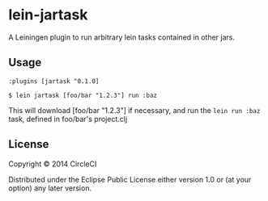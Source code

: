 # lein-jartask

A Leiningen plugin to run arbitrary lein tasks contained in other jars.

## Usage

`:plugins [jartask "0.1.0]`

    $ lein jartask [foo/bar "1.2.3"] run :baz

This will download [foo/bar "1.2.3"] if necessary, and run the `lein run :baz` task, defined in foo/bar's project.clj

## License

Copyright © 2014 CircleCI

Distributed under the Eclipse Public License either version 1.0 or (at
your option) any later version.
